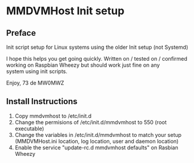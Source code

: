 MMDVMHost Init setup
=======================

Preface
-------

Init script setup for Linux systems using the older Init setup (not Systemd)

I hope this helps you get going quickly.
Written on  / tested on / confirmed working on Raspbian Wheezy but should work just fine on any  
system using init scripts.

Enjoy, 73 de MW0MWZ


Install Instructions
--------------------

  1. Copy mmdvmhost to /etc/init.d
  2. Change the permisions of /etc/init.d/mmdvmhost to 550 (root executable)
  3. Change the variables in /etc/init.d/mmdvmhost to match your setup  
      (MMDVMHost.ini location, log location, user and daemon location)
  4. Enable the service "update-rc.d mmdvmhost defaults" on Rasbian Wheezy

